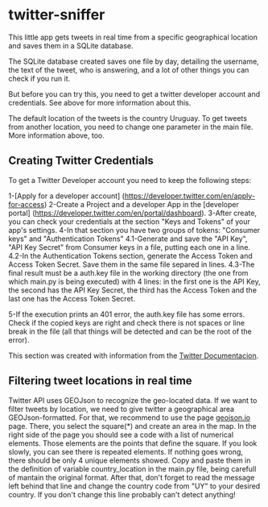 # twitter-sniffer
This little app gets tweets in real time from a specific geographical location and saves them in a SQLite database.

The SQLite database created saves one file by day, detailing the username, the text of the tweet, who is answering, and a lot of other things you can check if you run it.

But before you can try this, you need to get a twitter developer account and credentials. See above for more information about this. 

The default location of the tweets is the country Uruguay. To get tweets from another location, you need to change one parameter in the main file. More information above, too.


Creating Twitter Credentials
----------------------------

To get a Twitter Developer account you need to keep the following steps:

1-[Apply for a developer account] (https://developer.twitter.com/en/apply-for-access)
2-Create a Project and a developer App in the [developer portal] (https://developer.twitter.com/en/portal/dashboard).
3-After create, you can check your credentials at the section "Keys and Tokens" of your app's settings.
4-In that section you have two groups of tokens: "Consumer keys" and "Authentication Tokens"
	4.1-Generate and save the "API Key", "API Key Secret" from Consumer keys in a file, putting each one in a line.
	4.2-In the Authentication Tokens section, generate the Access Token and Access Token Secret. Save them in the same file separed in lines.
	4.3-The final result must be a auth.key file in the working directory (the one from which main.py is being executed) with 4 lines: in the first one is the API Key, the second has the API Key Secret, the third has the Access Token and the last one has the Access Token Secret.

5-If the execution prints an 401 error, the auth.key file has some errors. Check if the copied keys are right and check there is not spaces or line break in the file (all that things will be detected and can be the root of the error).

This section was created with information from the [Twitter Documentacion](https://developer.twitter.com/en/docs/twitter-api/tweets/filtered-stream/quick-start).

Filtering tweet locations in real time
--------------------------------------

Twitter API uses GEOJson to recognize the geo-located data. If we want to filter tweets by location, we need to give twitter a geographical area GEOJson-formatted. 
For that, we recommend to use the page [geojson.io](geojson.io) page. There, you select the square(*) and create an area in the map. In the right side of the page you should see a code with a list of numerical elements. Those elements are the points that define the square. 
If you look slowly, you can see there is repeated elements. If nothing goes wrong, there should be only 4 unique elements showed. Copy and paste them in the definition of variable country_location in the main.py file, being carefull of mantain the original format.
After that, don't forget to read the message left behind that line and change the country code from "UY" to your desired country. If you don't change this line probably can't detect anything!



